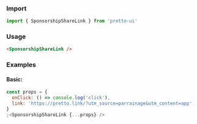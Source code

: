 ### Import

```js static
import { SponsorshipShareLink } from 'pretto-ui'
```

### Usage

```html
<SponsorshipShareLink />
```

### Examples

#### Basic:

```jsx
const props = {
  onClick: () => console.log('click'),
  link: 'https://pretto.link/?utm_source=parrainage&utm_content=app'
}
;<SponsorshipShareLink {...props} />
```
